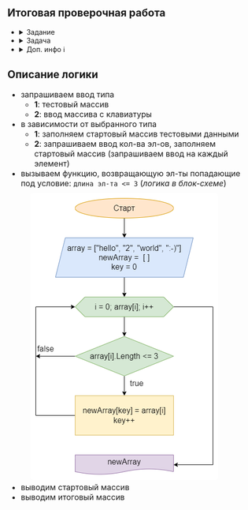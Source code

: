 ## **Итоговая проверочная работа**

- <details><summary>Задание</summary>

	1. Создать репозирорий на GitHub
	2. Нарисовать блок-схему алгоритма (можно основную содержательную часть, если в отдельном методе)
	3. Добавить описание решения (README.md)
	4. Написать программу
	5. Использовать контроль версий (п. 2, 3, 4 в разных коммитах)
	</details>

- <details><summary>Задача</summary>

	- Написать программу, которая из имеющегося массива строк формирует массив из строк, длина которых меньше либо равна 3 символа.
	- Первоначальный массив можно ввести с клавиатуры, либо задать на старте выполнения алгоритма.
	- При решении не рекомендуется пользоваться коллекциями, лучше обойтись исключительно массивами.
	- Примеры:
		```bash
		["hello", "2", "workd", ":-)"] -> ["2", ":-)"]
		["1234", "1567", "-2", "coputer sciense"] -> ["-2"]
		["Russia", "Denmark", "Kazan"] -> []
		```
    </details>

- <details><summary>Доп. инфо ℹ️</summary>

	*При написании программы была использована [часть ранее написанной библиотеки классов](https://github.com/crasher307/result-work/tree/master/func) (на базе [библиотеки](https://github.com/crasher307/c-sharp/tree/master/func) из репозитория "c-sharp")*
	### Запуск проекта
	```bash
						# 1. Запустить терминал (консоль), поддерживающий bash
	cd <projectPath>	# 2. Перейти в папку с проектом
	sh run.sh			# 3. Запустить проект
	```
	</details>

## **Описание логики**
<div style="font-size: 16px">

- запрашиваем ввод типа
	- **1**: тестовый массив
	- **2**: ввод массива с клавиатуры
- в зависимости от выбранного типа
	- **1**: заполняем стартовый массив тестовыми данными
	- **2**: запрашиваем ввод кол-ва эл-ов, заполняем стартовый массив (запрашиваем ввод на каждый элемент)
- вызываем функцию, возвращающую эл-ты попадающие под условие: `длина эл-та <= 3` (*логика в блок-схеме*)
	<img src="files/flowchart.png" alt="блок-схема" style="display: block; border-radius: 5px; margin: 10px 20px 5px">
- выводим стартовый массив
- выводим итоговый массив

</div>